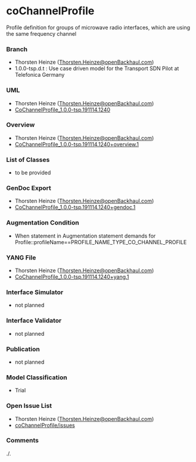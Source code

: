 # coChannelProfile
Profile definition for groups of microwave radio interfaces, which are using the same frequency channel

### Branch
- Thorsten Heinze (Thorsten.Heinze@openBackhaul.com)
- 1.0.0-tsp.d.t : Use case driven model for the Transport SDN Pilot at Telefonica Germany

### UML
- Thorsten Heinze (Thorsten.Heinze@openBackhaul.com)
- [CoChannelProfile_1.0.0-tsp.191114.1240](./CoChannelProfile_1.0.0-tsp.191114.1240.zip)

### Overview 
- Thorsten Heinze (Thorsten.Heinze@openBackhaul.com)
- [CoChannelProfile_1.0.0-tsp.191114.1240+overview.1](./CoChannelProfile_1.0.0-tsp.191114.1240+overview.1.png)

### List of Classes
- to be provided

### GenDoc Export
- Thorsten Heinze (Thorsten.Heinze@openBackhaul.com)
- [CoChannelProfile_1.0.0-tsp.191114.1240+gendoc.1](./CoChannelProfile_1.0.0-tsp.191114.1240+gendoc.1.docx)

### Augmentation Condition
- When statement in Augmentation statement demands for Profile::profileName==PROFILE_NAME_TYPE_CO_CHANNEL_PROFILE

### YANG File
- Thorsten Heinze (Thorsten.Heinze@openBackhaul.com)
- [CoChannelProfile_1.0.0-tsp.191114.1240+yang.1](./CoChannelProfile_1.0.0-tsp.191114.1240+yang.1.zip)

### Interface Simulator
- not planned 

### Interface Validator
- not planned

### Publication
- not planned

### Model Classification
- Trial

### Open Issue List
- Thorsten Heinze (Thorsten.Heinze@openBackhaul.com)
- [coChannelProfile/issues](../../issues)

### Comments
./.

